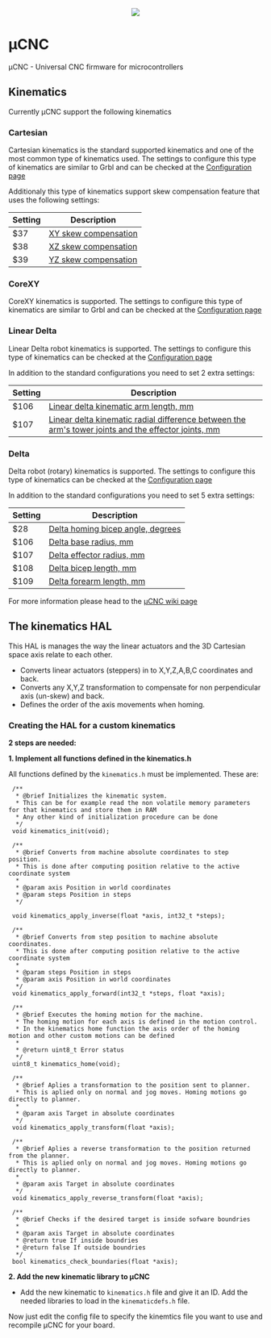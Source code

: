 <p align="center">
<img src="https://github.com/Paciente8159/uCNC/blob/master/docs/logo.png?raw=true">
</p>


# µCNC
µCNC - Universal CNC firmware for microcontrollers

## Kinematics
Currently µCNC support the following kinematics

### Cartesian
Cartesian kinematics is the standard supported kinematics and one of the most common type of kinematics used.
The settings to configure this type of kinematics are similar to Grbl and can be checked at the [Configuration page](https://github.com/Paciente8159/uCNC/wiki/Basic-user-guide#%C2%B5CNC-configurations)

Additionaly this type of kinematics support skew compensation feature that uses the following settings:

| Setting | Description |
| --- | --- |
| $37         | [XY skew compensation](https://github.com/Paciente8159/uCNC/wiki/Basic-user-guide#37-to-39---axis-skew-compensation)     |
| $38         | [XZ skew compensation](https://github.com/Paciente8159/uCNC/wiki/Basic-user-guide#37-to-39---axis-skew-compensation)     |
| $39         | [YZ skew compensation](https://github.com/Paciente8159/uCNC/wiki/Basic-user-guide#37-to-39---axis-skew-compensation)     |

### CoreXY
CoreXY kinematics is supported.
The settings to configure this type of kinematics are similar to Grbl and can be checked at the [Configuration page](https://github.com/Paciente8159/uCNC/wiki/Basic-user-guide#%C2%B5CNC-configurations)

### Linear Delta
Linear Delta robot kinematics is supported.
The settings to configure this type of kinematics can be checked at the [Configuration page](https://github.com/Paciente8159/uCNC/wiki/Basic-user-guide#%C2%B5CNC-configurations)

In addition to the standard configurations you need to set 2 extra settings:

| Setting | Description |
| --- | --- |
| $106        | [Linear delta kinematic arm length, mm](https://github.com/Paciente8159/uCNC/wiki/Basic-user-guide#106---linear-delta-kinematic-arm-length-mm)             |
| $107        | [Linear delta kinematic radial difference between the arm's tower joints and the effector joints, mm](https://github.com/Paciente8159/uCNC/wiki/Basic-user-guide#107---linear-delta-kinematic-radial-difference-between-the-arms-tower-joints-and-the-effector-joints-mm)             |

### Delta
Delta robot (rotary) kinematics is supported.
The settings to configure this type of kinematics can be checked at the [Configuration page](https://github.com/Paciente8159/uCNC/wiki/Basic-user-guide#%C2%B5CNC-configurations)

In addition to the standard configurations you need to set 5 extra settings:

| Setting | Description |
| --- | --- |
| $28        | [Delta homing bicep angle, degrees](https://github.com/Paciente8159/uCNC/wiki/Basic-user-guide#27---delta-homing-biceps-angle-degrees)             |
| $106        | [Delta base radius, mm](https://github.com/Paciente8159/uCNC/wiki/Basic-user-guide#106---delta-base-radius-mm)             |
| $107        | [Delta effector radius, mm](https://github.com/Paciente8159/uCNC/wiki/Basic-user-guide#107---delta-effector-radius-mm)             |
| $108        | [Delta bicep length, mm](https://github.com/Paciente8159/uCNC/wiki/Basic-user-guide#108---delta-bicep-length-mm)             |
| $109        | [Delta forearm length, mm](https://github.com/Paciente8159/uCNC/wiki/Basic-user-guide#109---delta-forearm-length-mm)             |

For more information please head to the [µCNC wiki page](https://github.com/Paciente8159/uCNC/wiki)

## The kinematics HAL
This HAL is manages the way the linear actuators and the 3D Cartesian space axis relate to each other. 
   * Converts linear actuators (steppers) in to X,Y,Z,A,B,C coordinates and back.
   * Converts any X,Y,Z transformation to compensate for non perpendicular axis (un-skew) and back.
   * Defines the order of the axis movements when homing.

### Creating the HAL for a custom kinematics
   **2 steps are needed:**

   **1. Implement all functions defined in the kinematics.h**

   All functions defined by the ```kinematics.h``` must be implemented. These are: 

   ```
    /**
	 * @brief Initializes the kinematic system.
	 * This can be for example read the non volatile memory parameters for that kinematics and store them in RAM
     * Any other kind of initialization procedure can be done
	 */
   	void kinematics_init(void);

	/**
	 * @brief Converts from machine absolute coordinates to step position.
	 * This is done after computing position relative to the active coordinate system
	 *
	 * @param axis Position in world coordinates
	 * @param steps Position in steps
	 */

	void kinematics_apply_inverse(float *axis, int32_t *steps);

	/**
	 * @brief Converts from step position to machine absolute coordinates.
	 * This is done after computing position relative to the active coordinate system
	 *
	 * @param steps Position in steps
	 * @param axis Position in world coordinates
	 */
	void kinematics_apply_forward(int32_t *steps, float *axis);

	/**
	 * @brief Executes the homing motion for the machine.
	 * The homing motion for each axis is defined in the motion control.
	 * In the kinematics home function the axis order of the homing motion and other custom motions can be defined
	 *
	 * @return uint8_t Error status
	 */
	uint8_t kinematics_home(void);

	/**
	 * @brief Aplies a transformation to the position sent to planner.
	 * This is aplied only on normal and jog moves. Homing motions go directly to planner.
	 *
	 * @param axis Target in absolute coordinates
	 */
	void kinematics_apply_transform(float *axis);

	/**
	 * @brief Aplies a reverse transformation to the position returned from the planner.
	 * This is aplied only on normal and jog moves. Homing motions go directly to planner.
	 *
	 * @param axis Target in absolute coordinates
	 */
	void kinematics_apply_reverse_transform(float *axis);

	/**
	 * @brief Checks if the desired target is inside sofware boundries
	 *
	 * @param axis Target in absolute coordinates
	 * @return true If inside boundries
	 * @return false If outside boundries
	 */
	bool kinematics_check_boundaries(float *axis);

   ```

**2. Add the new kinematic library to µCNC**

   * Add the new kinematic to `kinematics.h` file and give it an ID. Add the needed libraries to load in the `kinematicdefs.h` file. 

Now just edit the config file to specify the kinemtics file you want to use and recompile µCNC for your board.
